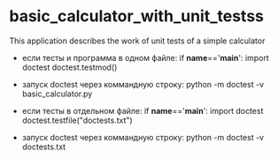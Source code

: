 # basic_calculator_with_unit_testss
This application describes the work of unit tests of a simple calculator
 * если тесты и программа в одном файле:
 if __name__=='__main__':
    import doctest
    doctest.testmod()

 * запуск doctest через коммандную строку:
 python -m doctest -v basic_calculator.py


 * если тесты в отдельном файле:
 if __name__=='__main__':
     import doctest
     doctest.testfile("doctests.txt")

 * запуск doctest через коммандную строку:
 python -m doctest -v doctests.txt
